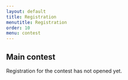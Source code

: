```yaml
---
layout: default
title: Registration
menutitle: Registration
order: 10
menu: contest
---
```


Main contest
------------

Registration for the contest has not opened yet.